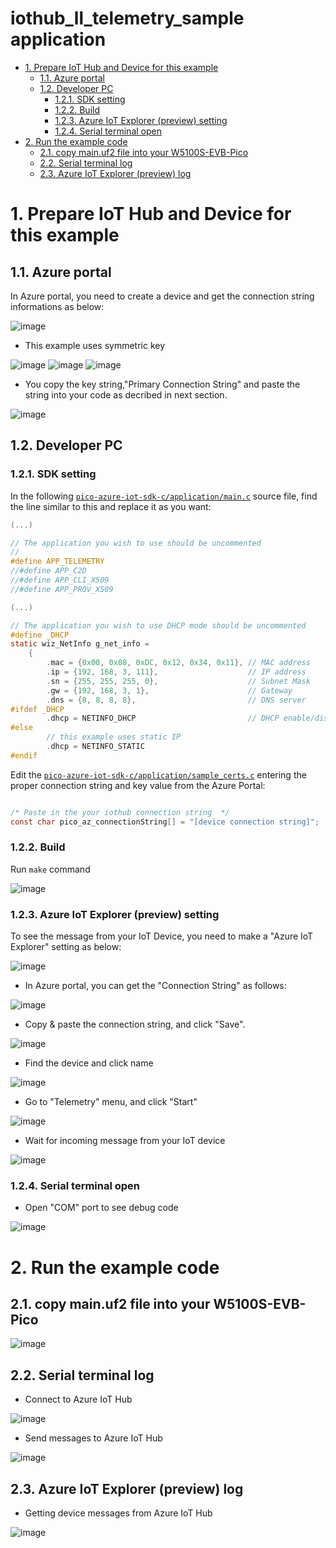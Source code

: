 <!-- omit in toc -->
# iothub_ll_telemetry_sample application
- [1. Prepare IoT Hub and Device for this example](#1-prepare-iot-hub-and-device-for-this-example)
  - [1.1. Azure portal](#11-azure-portal)
  - [1.2. Developer PC](#12-developer-pc)
    - [1.2.1. SDK setting](#121-sdk-setting)
    - [1.2.2. Build](#122-build)
    - [1.2.3. Azure IoT Explorer (preview) setting](#123-azure-iot-explorer-preview-setting)
    - [1.2.4. Serial terminal open](#124-serial-terminal-open)
- [2. Run the example code](#2-run-the-example-code)
  - [2.1. copy main.uf2 file into your W5100S-EVB-Pico](#21-copy-mainuf2-file-into-your-w5100s-evb-pico)
  - [2.2. Serial terminal log](#22-serial-terminal-log)
  - [2.3. Azure IoT Explorer (preview) log](#23-azure-iot-explorer-preview-log)

# 1. Prepare IoT Hub and Device for this example
## 1.1. Azure portal 
In Azure portal, you need to create a device and get the connection string informations as below: 

![image](https://user-images.githubusercontent.com/6334864/137315276-40dd94f6-1abe-49c7-857b-9dcac646f056.png)

- This example uses symmetric key

![image](https://user-images.githubusercontent.com/6334864/137315405-e557691b-c9f7-4c6b-be4e-d30811d2aad2.png)
![image](https://user-images.githubusercontent.com/6334864/137315457-de69349f-76b4-4aee-bc6c-b09e1f39a542.png)
![image](https://user-images.githubusercontent.com/6334864/137315472-918638d8-667d-4ed8-8962-8a2412340285.png)

- You copy the key string,"Primary Connection String" and paste the string into your code as decribed in next section.

![image](https://user-images.githubusercontent.com/6334864/137315489-38c72158-118a-4797-a42e-7e6239348a41.png)

## 1.2. Developer PC

### 1.2.1. SDK setting

In the following [`pico-azure-iot-sdk-c/application/main.c`](pico-azure-iot-sdk-c/application/main.c) source file, find the line similar to this and replace it as you want:

```C
(...)

// The application you wish to use should be uncommented
//
#define APP_TELEMETRY
//#define APP_C2D
//#define APP_CLI_X509
//#define APP_PROV_X509

(...)

// The application you wish to use DHCP mode should be uncommented
#define _DHCP
static wiz_NetInfo g_net_info =
    {
        .mac = {0x00, 0x08, 0xDC, 0x12, 0x34, 0x11}, // MAC address
        .ip = {192, 168, 3, 111},                    // IP address
        .sn = {255, 255, 255, 0},                    // Subnet Mask
        .gw = {192, 168, 3, 1},                      // Gateway
        .dns = {8, 8, 8, 8},                         // DNS server
#ifdef _DHCP
        .dhcp = NETINFO_DHCP                         // DHCP enable/disable
#else
        // this example uses static IP
        .dhcp = NETINFO_STATIC
#endif
```

Edit the [`pico-azure-iot-sdk-c/application/sample_certs.c`](pico-azure-iot-sdk-c/application/sample_certs.c)  entering the proper connection string and key value from the Azure Portal:

```C

/* Paste in the your iothub connection string  */
const char pico_az_connectionString[] = "[device connection string]";

```
### 1.2.2. Build
Run `make` command

![image](https://user-images.githubusercontent.com/6334864/137315593-efe9ba65-7b46-4f1c-8d62-6c0097be2164.png)

### 1.2.3. Azure IoT Explorer (preview) setting
To see the message from your IoT Device, you need to make a "Azure IoT Explorer" setting as below:

![image](https://user-images.githubusercontent.com/6334864/137316202-036e9dd1-bac3-4765-993d-cf34b462bed9.png)

- In Azure portal, you can get the "Connection String" as follows:

![image](https://user-images.githubusercontent.com/6334864/137316902-ef7a8b5f-b295-44ce-825f-6ad1a2233482.png)

- Copy & paste the connection string, and click "Save".

![image](https://user-images.githubusercontent.com/6334864/137317080-615fdbda-5e7b-48d2-8cfb-50291b6bb53a.png)

- Find the device and click name

![image](https://user-images.githubusercontent.com/6334864/137317529-653dda9b-d534-41da-aa86-7e68b51a094e.png)

- Go to "Telemetry" menu, and click "Start"

![image](https://user-images.githubusercontent.com/6334864/137317554-c17aabe7-cfd9-44fe-877b-5b5fd2d9ca28.png)

- Wait for incoming message from your IoT device

![image](https://user-images.githubusercontent.com/6334864/137317564-da8a3677-09fc-4490-b713-58f444934324.png)

### 1.2.4. Serial terminal open

- Open "COM" port to see debug code

![image](https://user-images.githubusercontent.com/6334864/137317966-b9f63168-e011-4a0a-a3b1-345d1e847304.png)

# 2. Run the example code

## 2.1. copy main.uf2 file into your W5100S-EVB-Pico
![image](https://user-images.githubusercontent.com/6334864/137318763-14d23305-af22-45d1-ab43-4143b50b658c.png)

## 2.2. Serial terminal log

- Connect to Azure IoT Hub

![image](https://user-images.githubusercontent.com/6334864/137318915-f46ac81c-8308-4f4f-939d-06cb279fea1f.png)

- Send messages to Azure IoT Hub

![image](https://user-images.githubusercontent.com/6334864/137319072-1c90ca70-9e6b-4af7-834b-a6adec321715.png)

## 2.3. Azure IoT Explorer (preview) log

- Getting device messages from Azure IoT Hub

![image](https://user-images.githubusercontent.com/6334864/137319420-d392a7aa-f117-43bf-945a-d84bf0913c7e.png)
